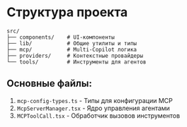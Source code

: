 # Структура проекта

```
src/
├── components/    # UI-компоненты
├── lib/           # Общие утилиты и типы
├── mcp/           # Multi-Copilot логика
├── providers/     # Контекстные провайдеры
└── tools/         # Инструменты для агентов
```

## Основные файлы:
1. `mcp-config-types.ts` - Типы для конфигурации MCP
2. `McpServerManager.tsx` - Ядро управления агентами
3. `MCPToolCall.tsx` - Обработчик вызовов инструментов
